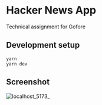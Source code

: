 # Hacker News App

Technical assignment for Gofore

## Development setup
    yarn
    yarn dev
    
## Screenshot
![localhost_5173_](https://github.com/wuppious/hn-app/assets/22484655/35b4a3b7-819a-4cb5-b8f6-16f8048fad5e)
